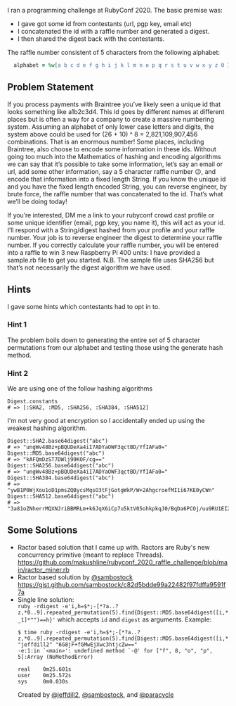 I ran a programming challenge at RubyConf 2020. The basic premise was: 
- I gave got some id from contestants (url, pgp key, email etc)
- I concatenated the id with a raffle number and generated a digest.
- I then shared the digest back with the contestants.

The raffle number consistent of 5 characters from the following alphabet:
```ruby
  alphabet = %w[a b c d e f g h i j k l m n o p q r s t u v w x y z 0 1 2 3 4 5 6 7 8 9]
```

## Problem Statement
If you process payments with Braintree you’ve likely seen a unique id that looks something like a1b2c3d4. This id goes by different names at different places but is often a way for a company to create a massive numbering system. Assuming an alphabet of only lower case letters and digits, the system above could be used for (26 + 10) ^ 8 = 2,821,109,907,456 combinations. That is an enormous number! Some places, including Braintree, also choose to encode some information in these ids. Without going too much into the Mathematics of hashing and encoding algorithms we can say that it’s possible to take some information, let’s say an email or url, add some other information, say a 5 character raffle number :wink:, and encode that information into a fixed length String. If you know the unique id and you have the fixed length encoded String, you can reverse engineer, by brute force, the raffle number that was concatenated to the id. That’s what we’ll be doing today!

If you’re interested, DM me a link to your rubyconf crowd cast profile or some unique identifier (email, pgp key, you name it), this will act as your id. I’ll respond with a String/digest hashed from your profile and your raffle number. Your job is to reverse engineer the digest to determine your raffle number. If you correctly calculate your raffle number, you will be entered into a raffle to win 3 new Raspberry Pi 400 units: I have provided a sample.rb file to get you started. N.B. The sample file uses SHA256 but that’s not necessarily the digest algorithm we have used.

## Hints
I gave some hints which contestants had to opt in to.

### Hint 1
The problem boils down to generating the entire set of 5 character permutations from our alphabet and testing those using the generate hash method.

### Hint 2
We are using one of the follow hashing algorithms

```
Digest.constants
# => [:SHA2, :MD5, :SHA256, :SHA384, :SHA512]
```

I'm not very good at encryption so I accidentally ended up using the weakest hashing algorithm.

```
Digest::SHA2.base64digest("abc")
# => "ungWv48Bz+pBQUDeXa4iI7ADYaOWF3qctBD/YfIAFa0="
Digest::MD5.base64digest("abc")
# => "kAFQmDzST7DWlj99KOF/cg=="
Digest::SHA256.base64digest("abc")
# => "ungWv48Bz+pBQUDeXa4iI7ADYaOWF3qctBD/YfIAFa0="
Digest::SHA384.base64digest("abc")
# => "ywB1P0WjXou1oD1pmsZQBycsMqsO3tFjGotgWkP/W+2AhgcroefMI1i67KE0yCWn"
Digest::SHA512.base64digest("abc")
# => "3a81oZNherrMQXNJriBBMRLm+k6JqX6iCp7u5ktV05ohkpkqJ0/BqDa6PCOj/uu9RU1EI2Q86A4qmslPpUyknw=="
```

## Some Solutions
* Ractor based solution that I came up with. Ractors are Ruby's new concurrency primitive (meant to replace Threads).
  https://github.com/makushline/rubyconf_2020_raffle_challenge/blob/main/ractor_miner.rb
* Ractor based solution by [@sambostock](https://github.com/sambostock)
https://gist.github.com/sambostock/c82d5bdde99a22482f97fdffa9591f7a
* Single line solution:  
  `ruby -rdigest -e'i,h=$*;-[*?a..?z,*0..9].repeated_permutation(5).find{Digest::MD5.base64digest([i,*_1]*"")==h}'`
  which accepts `id` and `digest` as arguments. Example:  
  ```
  $ time ruby -rdigest -e'i,h=$*;-[*?a..?z,*0..9].repeated_permutation(5).find{Digest::MD5.base64digest([i,*_1]*"")==h}' "jeffdill2" "6G8jF+fGMwEjXwc3htjcZw=="
  -e:1:in `<main>': undefined method `-@' for ["f", 8, "o", "p", 5]:Array (NoMethodError)
  
  real    0m25.601s
  user    0m25.572s
  sys     0m0.030s
  ```
  Created by [@jeffdill2](https://github.com/jeffdill2), [@sambostock](https://github.com/sambostock), and [@paracycle](https://github.com/paracycle)
